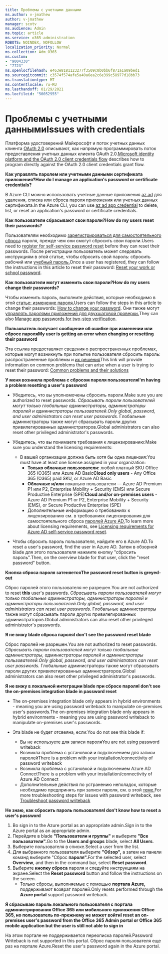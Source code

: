 ```yaml
---
title: Проблемы с учетными данными
ms.author: v-jmathew
author: v-jmathew
manager: scotv
ms.audience: Admin
ms.topic: article
ms.service: o365-administration
ROBOTS: NOINDEX, NOFOLLOW
localization_priority: Normal
ms.collection: Adm_O365
ms.custom:
- "9004330"
- "7723"
ms.openlocfilehash: e463e8181123277f3509c0b0bb6f871a1a09bed1
ms.sourcegitcommit: c3574f574afe5a40a6ea2c6e399c58977d18bb73
ms.translationtype: MT
ms.contentlocale: ru-RU
ms.lasthandoff: 01/29/2021
ms.locfileid: "50052955"
---
```

# <a name="issues-with-credentials"></a><span data-ttu-id="edf0e-102">Проблемы с учетными данными</span><span class="sxs-lookup"><span data-stu-id="edf0e-102">Issues with credentials</span></span>

<span data-ttu-id="edf0e-103">Платформа удостоверений Майкрософт и поток учетных данных клиента [OAuth 2.0](https://docs.microsoft.com/azure/active-directory/develop/v2-oauth2-client-creds-grant-flow) описывают, как напрямую программировать поток предоставления учетных данных клиента OAuth 2.0.</span><span class="sxs-lookup"><span data-stu-id="edf0e-103">[Microsoft identity platform and the OAuth 2.0 client credentials flow](https://docs.microsoft.com/azure/active-directory/develop/v2-oauth2-client-creds-grant-flow) describes how to program directly against the OAuth 2.0 client credentials grant flow.</span></span>

<span data-ttu-id="edf0e-104">**Как управлять паролем или учетными данными сертификата приложения?**</span><span class="sxs-lookup"><span data-stu-id="edf0e-104">**How do I manage an application's password or certificate credentials?**</span></span>

<span data-ttu-id="edf0e-105">В Azure CLI можно использовать учетные данные приложения [az ad](https://docs.microsoft.com/cli/azure/ad/app/credential) для удаления, списка или сброса пароля приложения или учетных данных сертификата.</span><span class="sxs-lookup"><span data-stu-id="edf0e-105">In the Azure CLI, you can use [az ad app credential](https://docs.microsoft.com/cli/azure/ad/app/credential) to delete, list, or reset an application's password or certificate credentials.</span></span>

<span data-ttu-id="edf0e-106">**Как пользователи сбрасывают свои пароли?**</span><span class="sxs-lookup"><span data-stu-id="edf0e-106">**How do my users reset their passwords?**</span></span>

<span data-ttu-id="edf0e-107">Пользователям необходимо [зарегистрироваться для самостоятельного сброса](https://docs.microsoft.com/azure/active-directory/user-help/active-directory-passwords-reset-register) пароля, прежде чем они смогут сбросить свои пароли.</span><span class="sxs-lookup"><span data-stu-id="edf0e-107">Users need to [register for self-service password reset](https://docs.microsoft.com/azure/active-directory/user-help/active-directory-passwords-reset-register) before they can reset their passwords.</span></span> <span data-ttu-id="edf0e-108">После регистрации пользователь может следовать инструкциям в этой статье, чтобы сбросить свой пароль: сбросить рабочий или [учебный пароль.](https://docs.microsoft.com/azure/active-directory/user-help/user-help-reset-password#how-to-reset-or-unlock-your-password-for-a-work-or-school-account)</span><span class="sxs-lookup"><span data-stu-id="edf0e-108">Once a user has registered, they can follow the instructions in this article to reset their password: [Reset your work or school password](https://docs.microsoft.com/azure/active-directory/user-help/user-help-reset-password#how-to-reset-or-unlock-your-password-for-a-work-or-school-account).</span></span>

<span data-ttu-id="edf0e-109">**Как пользователи могут изменить свои пароли?**</span><span class="sxs-lookup"><span data-stu-id="edf0e-109">**How do my users change their passwords?**</span></span>

<span data-ttu-id="edf0e-110">Чтобы изменить пароль, выполните действия, которые необходимо в этой [статье: изменение пароля.](https://docs.microsoft.com/azure/active-directory/user-help/user-help-reset-password#how-to-change-your-password)</span><span class="sxs-lookup"><span data-stu-id="edf0e-110">Users can follow the steps in this article to change their passwords: [How to change your password](https://docs.microsoft.com/azure/active-directory/user-help/user-help-reset-password#how-to-change-your-password).</span></span>
<span data-ttu-id="edf0e-111">Они также могут [управлять паролями приложений для двухшаговой проверки.](https://docs.microsoft.com/azure/active-directory/user-help/multi-factor-authentication-end-user-app-passwords)</span><span class="sxs-lookup"><span data-stu-id="edf0e-111">They can also [Manage app passwords for two-step verification](https://docs.microsoft.com/azure/active-directory/user-help/multi-factor-authentication-end-user-app-passwords).</span></span>

<span data-ttu-id="edf0e-112">**Пользователь получает сообщение об ошибке при изменении или сбросе пароля**</span><span class="sxs-lookup"><span data-stu-id="edf0e-112">**My user is getting an error when changing or resetting their password**</span></span>

<span data-ttu-id="edf0e-113">Эта ссылка предоставляет сведения о распространенных проблемах, которые могут возникнуть при попытке пользователя сбросить пароль: распространенные проблемы и [их решения](https://docs.microsoft.com/azure/active-directory/user-help/user-help-reset-password#common-problems-and-their-solutions)</span><span class="sxs-lookup"><span data-stu-id="edf0e-113">This link will provide information on common problems that can arise when a user is trying to reset their password: [Common problems and their solutions](https://docs.microsoft.com/azure/active-directory/user-help/user-help-reset-password#common-problems-and-their-solutions)</span></span>

<span data-ttu-id="edf0e-114">**У меня возникла проблема с сбросом пароля пользователя**</span><span class="sxs-lookup"><span data-stu-id="edf0e-114">**I'm having a problem resetting a user's password**</span></span>

- <span data-ttu-id="edf0e-115">Убедитесь, что вы уполномочены сбросить пароли.</span><span class="sxs-lookup"><span data-stu-id="edf0e-115">Make sure you are authorized to reset passwords.</span></span> <span data-ttu-id="edf0e-116">*Сбрасывать пароли пользователей могут только глобальные администраторы, администраторы паролей и администраторы пользователей.*</span><span class="sxs-lookup"><span data-stu-id="edf0e-116">*Only global, password, and user administrators can reset user passwords.*</span></span> <span data-ttu-id="edf0e-117">Глобальные администраторы также могут сбрасывать пароли других привилегированных администраторов.</span><span class="sxs-lookup"><span data-stu-id="edf0e-117">Global administrators can also reset other privileged administrator's passwords.</span></span>

- <span data-ttu-id="edf0e-118">Убедитесь, что вы понимаете требования к лицензированию:</span><span class="sxs-lookup"><span data-stu-id="edf0e-118">Make sure you understand the licensing requirements:</span></span>

  - <span data-ttu-id="edf0e-119">В вашей организации должна быть хотя бы одна лицензия:</span><span class="sxs-lookup"><span data-stu-id="edf0e-119">You must have at least one license assigned in your organization:</span></span>
    - <span data-ttu-id="edf0e-120">**Только облачные пользователи:** любой платный SKU Office 365 (O365) или Azure AD Basic</span><span class="sxs-lookup"><span data-stu-id="edf0e-120">**Cloud only users** - Any Office 365 (O365) paid SKU, or Azure AD Basic</span></span>
    - <span data-ttu-id="edf0e-121">**Облачные и/или** локально пользователи — Azure AD Premium P1 или P2, Enterprise Mobility + Security (EMS) или Secure Productive Enterprise (SPE)</span><span class="sxs-lookup"><span data-stu-id="edf0e-121">**Cloud and/or on-premises users** - Azure AD Premium P1 or P2, Enterprise Mobility + Security (EMS), or Secure Productive Enterprise (SPE)</span></span>
    - <span data-ttu-id="edf0e-122">Дополнительные информацию о требованиях к лицензированию см. в требованиях лицензирования для самостоятельного сброса [паролей Azure AD.](https://docs.microsoft.com/azure/active-directory/active-directory-passwords-licensing)</span><span class="sxs-lookup"><span data-stu-id="edf0e-122">To learn more about licensing requirements, see [Licensing requirements for Azure AD self-service password reset](https://docs.microsoft.com/azure/active-directory/active-directory-passwords-licensing).</span></span>
- <span data-ttu-id="edf0e-123">Чтобы сбросить пароль пользователя, найдите его в Azure AD.</span><span class="sxs-lookup"><span data-stu-id="edf0e-123">To reset a user's password, find the user in Azure AD.</span></span> <span data-ttu-id="edf0e-124">Затем в обзорной blade для этого пользователя нажмите кнопку "сбросить пароль".</span><span class="sxs-lookup"><span data-stu-id="edf0e-124">Then, on the overview blade for that user, click the "reset password" button.</span></span>

<span data-ttu-id="edf0e-125">**Кнопка сброса пароля затеняется**</span><span class="sxs-lookup"><span data-stu-id="edf0e-125">**The password reset button is greyed-out**</span></span>

<span data-ttu-id="edf0e-126">Сброс паролей этого  пользователя не разрешен.</span><span class="sxs-lookup"><span data-stu-id="edf0e-126">You are not authorized to reset **this** user's passwords.</span></span> <span data-ttu-id="edf0e-127">*Сбрасывать пароли пользователей могут только глобальные администраторы, администраторы паролей и администраторы пользователей.*</span><span class="sxs-lookup"><span data-stu-id="edf0e-127">*Only global, password, and user administrators can reset user passwords.*</span></span> <span data-ttu-id="edf0e-128">Глобальные администраторы также могут сбрасывать пароли других привилегированных администраторов.</span><span class="sxs-lookup"><span data-stu-id="edf0e-128">Global administrators can also reset other privileged administrator's passwords.</span></span>

<span data-ttu-id="edf0e-129">**Я не вижу blade сброса пароля**</span><span class="sxs-lookup"><span data-stu-id="edf0e-129">**I don't see the password reset blade**</span></span>

<span data-ttu-id="edf0e-130">Сброс паролей не разрешен.</span><span class="sxs-lookup"><span data-stu-id="edf0e-130">You are not authorized to reset passwords.</span></span> <span data-ttu-id="edf0e-131">*Сбрасывать пароли пользователей могут только глобальные администраторы, администраторы паролей и администраторы пользователей.*</span><span class="sxs-lookup"><span data-stu-id="edf0e-131">*Only global, password, and user administrators can reset user passwords.*</span></span> <span data-ttu-id="edf0e-132">Глобальные администраторы также могут сбрасывать пароли других привилегированных администраторов.</span><span class="sxs-lookup"><span data-stu-id="edf0e-132">Global administrators can also reset other privileged administrator's passwords.</span></span>

<span data-ttu-id="edf0e-133">**Я не вижу в локальной интеграции blade при сбросе пароля**</span><span class="sxs-lookup"><span data-stu-id="edf0e-133">**I don't see the on-premises integration blade in password reset**</span></span>

- <span data-ttu-id="edf0e-134">The on-premises integration blade only appears in hybrid environments - meaning you are using password writeback to manipulate on-premises user's passwords.</span><span class="sxs-lookup"><span data-stu-id="edf0e-134">The on-premises integration blade only appears in hybrid environments - meaning you are using password writeback to manipulate on-premises user's passwords.</span></span>

- <span data-ttu-id="edf0e-135">Эта blade не будет отсвеяна, если:</span><span class="sxs-lookup"><span data-stu-id="edf0e-135">You do not see this blade if:</span></span>

  - <span data-ttu-id="edf0e-136">Вы не используете для записи пароля</span><span class="sxs-lookup"><span data-stu-id="edf0e-136">You are not using password writeback</span></span>
  - <span data-ttu-id="edf0e-137">Возникла проблема с установкой и подключением для записи паролей</span><span class="sxs-lookup"><span data-stu-id="edf0e-137">There is a problem with your installation/connectivity of password writeback</span></span>
  - <span data-ttu-id="edf0e-138">Возникла проблема с установкой и подключением Azure AD Connect</span><span class="sxs-lookup"><span data-stu-id="edf0e-138">There is a problem with your installation/connectivity of Azure AD Connect</span></span>
  - <span data-ttu-id="edf0e-139">Дополнительные действия по устранению неполадок, которые необходимо предпринять при записи пароля, см. в этой [теме.](https://docs.microsoft.com/azure/active-directory/authentication/troubleshoot-sspr-writeback)</span><span class="sxs-lookup"><span data-stu-id="edf0e-139">For more troubleshooting steps for issues with password writeback, see [Troubleshoot password writeback](https://docs.microsoft.com/azure/active-directory/authentication/troubleshoot-sspr-writeback)</span></span>

<span data-ttu-id="edf0e-140">**Не знаю, как сбросить пароль пользователя**</span><span class="sxs-lookup"><span data-stu-id="edf0e-140">**I don't know how to reset a user's password**</span></span>

1. <span data-ttu-id="edf0e-141">Во sign in to the Azure portal as an appropriate admin.</span><span class="sxs-lookup"><span data-stu-id="edf0e-141">Sign in to the Azure portal as an appropriate admin.</span></span>
2. <span data-ttu-id="edf0e-142">Перейдите в blade **"Пользователи и группы"** и выберите **"Все пользователи".**</span><span class="sxs-lookup"><span data-stu-id="edf0e-142">Go to the **Users and groups** blade, select **All Users**.</span></span>
3. <span data-ttu-id="edf0e-143">Выберите пользователя в списке.</span><span class="sxs-lookup"><span data-stu-id="edf0e-143">Select a user from the list.</span></span>
4. <span data-ttu-id="edf0e-144">Для выбранного пользователя выберите **"Обзор",** а затем на панели команд выберите "Сброс **пароля".**</span><span class="sxs-lookup"><span data-stu-id="edf0e-144">For the selected user, select **Overview**, and then in the command bar, select **Reset password**.</span></span>
5. <span data-ttu-id="edf0e-145">Выберите **кнопку сброса** пароля и следуйте инструкциям на экране.</span><span class="sxs-lookup"><span data-stu-id="edf0e-145">Select the **Reset password** button and follow the instructions on the screen.</span></span>
    - <span data-ttu-id="edf0e-146">Только сбросы, выполняемые с помощью **портала Azure,** поддерживают возврат паролей.</span><span class="sxs-lookup"><span data-stu-id="edf0e-146">Only resets performed through the **Azure portal** support password writeback.</span></span>

<span data-ttu-id="edf0e-147">**Я сбрасываю пароль локального пользователя с портала администрирования Office 365 или мобильного приложения Office 365, но пользователь по-прежнему не может войти**</span><span class="sxs-lookup"><span data-stu-id="edf0e-147">**I reset an on-premises user's password from the Office 365 Admin portal or Office 365 mobile application but the user is still not able to sign in**</span></span>

<span data-ttu-id="edf0e-148">На этом портале не поддерживается переописка паролей.</span><span class="sxs-lookup"><span data-stu-id="edf0e-148">Password Writeback is not supported in this portal.</span></span> <span data-ttu-id="edf0e-149">Сброс пароля пользователя еще раз на портале Azure.</span><span class="sxs-lookup"><span data-stu-id="edf0e-149">Reset the user's password again in the Azure portal.</span></span>
